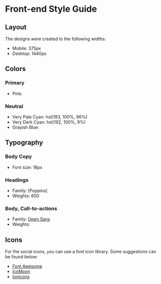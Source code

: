# Front-end Style Guide

## Layout

The designs were created to the following widths:

- Mobile: 375px
- Desktop: 1440px

## Colors

### Primary

- Pink:

### Neutral

- Very Pale Cyan: hsl(193, 100%, 96%)
- Very Dark Cyan: hsl(192, 100%, 9%)
- Grayish Blue:

## Typography

### Body Copy

- Font size: 18px

### Headings

- Family: [Poppins]
- Weights: 600

### Body, Call-to-actions

- Family: [Open Sans]()
- Weights:

## Icons

For the social icons, you can use a font icon library. Some suggestions can be found below:

- [Font Awesome](https://fontawesome.com/)
- [IcoMoon](https://icomoon.io/)
- [Ionicons](https://ionicons.com/)
